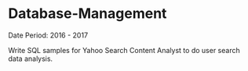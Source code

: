 # Database-Management

Date Period: 2016 - 2017

Write SQL samples for Yahoo Search Content Analyst to do user search data analysis. 
